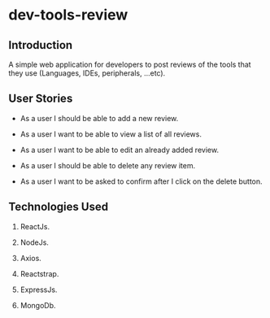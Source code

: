# dev-tools-review

## Introduction

A simple web application for developers to post reviews of the tools that they use (Languages, IDEs, peripherals, ...etc).

## User Stories

* As a user I should be able to add a new review.

* As a user I want to be able to view a list of all reviews.

* As a user I want to be able to edit an already added review.

* As a user I should be able to delete any review item.

* As a user I want to be asked to confirm after I click on the delete button.

## Technologies Used

1. ReactJs.

2. NodeJs.

3. Axios.

4. Reactstrap.

5. ExpressJs.

6. MongoDb.
